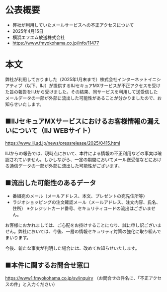 # 公表概要
- 弊社が利用していたメールサービスへの不正アクセスについて
- 2025年4月15日
- 横浜エフエム放送株式会社
- https://www.fmyokohama.co.jp/info/11477

# 本文
弊社が利用しておりました（2025年1月末まで）株式会社インターネットイニシアティブ（以下、IIJ）が提供するIIJセキュアMXサービスが不正アクセスを受けた旨の報告をIIJから受けました。その結果、同サービスを利用して送受信したメールデータの一部が外部に流出した可能性があることが分かりましたので、お知らせいたします。

## ■IIJセキュアMXサービスにおけるお客様情報の漏えいについて（IIJ WEBサイト）
https://www.iij.ad.jp/news/pressrelease/2025/0415.html

IIJからの報告では、現時点において、本件による情報の不正利用などの事実は確認されていません。しかしながら、一定の期間においてメール送受信などにおける通信データの一部が外部に流出した可能性がございます。

## ■流出した可能性のあるデータ
- 番組宛のメール（メールアドレス、本文、プレゼントの宛先住所等）
- ラジオショッピングの注文確認メール（メールアドレス、注文内容、氏名、住所）
※クレジットカード番号、セキュリティコードの流出はございません。

お客様におかれましては、ご心配をお掛けすることになり、誠に申し訳ございません。弊社においては、今後、一層の情報セキュリティ対策の強化に取り組んでまいります。

今後、新たな事実が判明した場合には、改めてお知らせいたします。

## ■本件に関するお問合せ窓口
https://www1.fmyokohama.co.jp/sv/inquiry
（お問合せの件名に、「不正アクセスの件」と入力ください）
